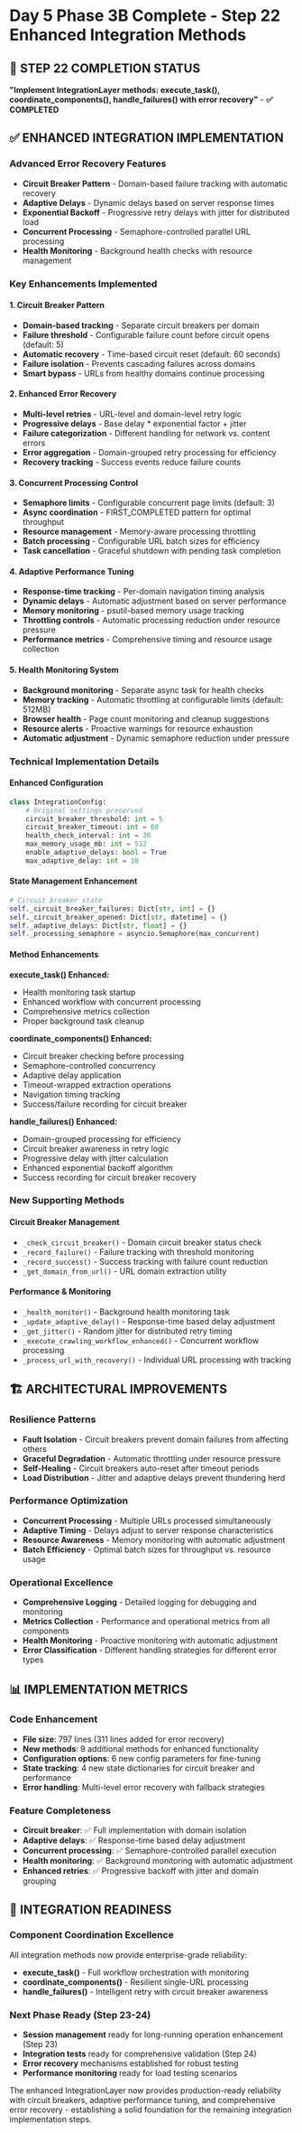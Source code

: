 # Day 5 Phase 3B Complete - Step 22 Enhanced Integration Methods

## 🎯 STEP 22 COMPLETION STATUS
**"Implement IntegrationLayer methods: execute_task(), coordinate_components(), handle_failures() with error recovery"** - **✅ COMPLETED**

## ✅ ENHANCED INTEGRATION IMPLEMENTATION

### Advanced Error Recovery Features
- **Circuit Breaker Pattern** - Domain-based failure tracking with automatic recovery
- **Adaptive Delays** - Dynamic delays based on server response times
- **Exponential Backoff** - Progressive retry delays with jitter for distributed load
- **Concurrent Processing** - Semaphore-controlled parallel URL processing
- **Health Monitoring** - Background health checks with resource management

### Key Enhancements Implemented

#### 1. Circuit Breaker Pattern
- **Domain-based tracking** - Separate circuit breakers per domain
- **Failure threshold** - Configurable failure count before circuit opens (default: 5)
- **Automatic recovery** - Time-based circuit reset (default: 60 seconds)
- **Failure isolation** - Prevents cascading failures across domains
- **Smart bypass** - URLs from healthy domains continue processing

#### 2. Enhanced Error Recovery
- **Multi-level retries** - URL-level and domain-level retry logic
- **Progressive delays** - Base delay * exponential factor + jitter
- **Failure categorization** - Different handling for network vs. content errors
- **Error aggregation** - Domain-grouped retry processing for efficiency
- **Recovery tracking** - Success events reduce failure counts

#### 3. Concurrent Processing Control
- **Semaphore limits** - Configurable concurrent page limits (default: 3)
- **Async coordination** - FIRST_COMPLETED pattern for optimal throughput
- **Resource management** - Memory-aware processing throttling
- **Batch processing** - Configurable URL batch sizes for efficiency
- **Task cancellation** - Graceful shutdown with pending task completion

#### 4. Adaptive Performance Tuning
- **Response-time tracking** - Per-domain navigation timing analysis
- **Dynamic delays** - Automatic adjustment based on server performance
- **Memory monitoring** - psutil-based memory usage tracking
- **Throttling controls** - Automatic processing reduction under resource pressure
- **Performance metrics** - Comprehensive timing and resource usage collection

#### 5. Health Monitoring System
- **Background monitoring** - Separate async task for health checks
- **Memory tracking** - Automatic throttling at configurable limits (default: 512MB)
- **Browser health** - Page count monitoring and cleanup suggestions
- **Resource alerts** - Proactive warnings for resource exhaustion
- **Automatic adjustment** - Dynamic semaphore reduction under pressure

### Technical Implementation Details

#### Enhanced Configuration
```python
class IntegrationConfig:
    # Original settings preserved
    circuit_breaker_threshold: int = 5
    circuit_breaker_timeout: int = 60
    health_check_interval: int = 30
    max_memory_usage_mb: int = 512
    enable_adaptive_delays: bool = True
    max_adaptive_delay: int = 10
```

#### State Management Enhancement
```python
# Circuit breaker state
self._circuit_breaker_failures: Dict[str, int] = {}
self._circuit_breaker_opened: Dict[str, datetime] = {}
self._adaptive_delays: Dict[str, float] = {}
self._processing_semaphore = asyncio.Semaphore(max_concurrent)
```

#### Method Enhancements

**execute_task() Enhanced:**
- Health monitoring task startup
- Enhanced workflow with concurrent processing
- Comprehensive metrics collection
- Proper background task cleanup

**coordinate_components() Enhanced:**
- Circuit breaker checking before processing
- Semaphore-controlled concurrency
- Adaptive delay application
- Timeout-wrapped extraction operations
- Navigation timing tracking
- Success/failure recording for circuit breaker

**handle_failures() Enhanced:**
- Domain-grouped processing for efficiency
- Circuit breaker awareness in retry logic
- Progressive delay with jitter calculation
- Enhanced exponential backoff algorithm
- Success recording for circuit breaker recovery

### New Supporting Methods

#### Circuit Breaker Management
- `_check_circuit_breaker()` - Domain circuit breaker status check
- `_record_failure()` - Failure tracking with threshold monitoring
- `_record_success()` - Success tracking with failure count reduction
- `_get_domain_from_url()` - URL domain extraction utility

#### Performance & Monitoring
- `_health_monitor()` - Background health monitoring task
- `_update_adaptive_delay()` - Response-time based delay adjustment
- `_get_jitter()` - Random jitter for distributed retry timing
- `_execute_crawling_workflow_enhanced()` - Concurrent workflow processing
- `_process_url_with_recovery()` - Individual URL processing with tracking

## 🏗️ ARCHITECTURAL IMPROVEMENTS

### Resilience Patterns
- **Fault Isolation** - Circuit breakers prevent domain failures from affecting others
- **Graceful Degradation** - Automatic throttling under resource pressure
- **Self-Healing** - Circuit breakers auto-reset after timeout periods
- **Load Distribution** - Jitter and adaptive delays prevent thundering herd

### Performance Optimization
- **Concurrent Processing** - Multiple URLs processed simultaneously
- **Adaptive Timing** - Delays adjust to server response characteristics
- **Resource Awareness** - Memory monitoring with automatic adjustment
- **Batch Efficiency** - Optimal batch sizes for throughput vs. resource usage

### Operational Excellence
- **Comprehensive Logging** - Detailed logging for debugging and monitoring
- **Metrics Collection** - Performance and operational metrics from all components
- **Health Monitoring** - Proactive monitoring with automatic adjustment
- **Error Classification** - Different handling strategies for different error types

## 📊 IMPLEMENTATION METRICS

### Code Enhancement
- **File size**: 797 lines (311 lines added for error recovery)
- **New methods**: 9 additional methods for enhanced functionality
- **Configuration options**: 6 new config parameters for fine-tuning
- **State tracking**: 4 new state dictionaries for circuit breaker and performance
- **Error handling**: Multi-level error recovery with fallback strategies

### Feature Completeness
- **Circuit breaker**: ✅ Full implementation with domain isolation
- **Adaptive delays**: ✅ Response-time based delay adjustment
- **Concurrent processing**: ✅ Semaphore-controlled parallel execution
- **Health monitoring**: ✅ Background monitoring with automatic adjustment
- **Enhanced retries**: ✅ Progressive backoff with jitter and domain grouping

## 🎯 INTEGRATION READINESS

### Component Coordination Excellence
All integration methods now provide enterprise-grade reliability:
- **execute_task()** - Full workflow orchestration with monitoring
- **coordinate_components()** - Resilient single-URL processing  
- **handle_failures()** - Intelligent retry with circuit breaker awareness

### Next Phase Ready (Step 23-24)
- **Session management** ready for long-running operation enhancement (Step 23)
- **Integration tests** ready for comprehensive validation (Step 24)
- **Error recovery** mechanisms established for robust testing
- **Performance monitoring** ready for load testing scenarios

The enhanced IntegrationLayer now provides production-ready reliability with circuit breakers, adaptive performance tuning, and comprehensive error recovery - establishing a solid foundation for the remaining integration implementation steps.